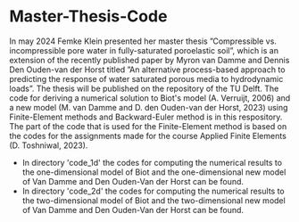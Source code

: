 # Master-Thesis-Code
In may 2024 Femke Klein presented her master thesis ”Compressible vs. incompressible pore water in fully-saturated
poroelastic soil”, which is an extension of the recently published paper by Myron van Damme and Dennis Den Ouden-van der Horst titled ”An alternative process-based approach to predicting the response of water saturated porous media to hydrodynamic loads”. The thesis will be published on the repository of the TU Delft. The code for deriving a numerical solution to Biot's model (A. Verruijt, 2006) and a new model (M. van Damme and D. den Ouden-van der Horst, 2023) using Finite-Element methods and Backward-Euler method is in this respository. The part of the code that is used for the Finite-Element method is based on the codes for the assignments made for the course Applied Finite Elements (D. Toshniwal, 2023).

- In directory 'code_1d' the codes for computing the numerical results to the one-dimensional model of Biot and the one-dimensional new model of Van Damme and Den
  Ouden-Van der Horst can be found.
- In directory 'code_2d' the codes for computing the numerical results to the two-dimensional model of Biot and the two-dimensional new model of Van Damme and Den
  Ouden-Van der Horst can be found.

